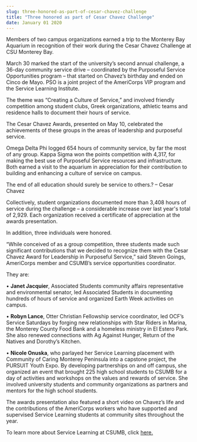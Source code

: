 ```yaml
---
slug: three-honored-as-part-of-cesar-chavez-challenge
title: "Three honored as part of Cesar Chavez Challenge"
date: January 01 2020
---
```


<p>Members of two campus organizations earned a trip to the Monterey Bay Aquarium in recognition of their work during the Cesar Chavez Challenge at CSU Monterey Bay.
</p><p>March 30 marked the start of the university’s second annual challenge, a 36-day community service drive – coordinated by the Purposeful Service Opportunities program – that started on Chavez’s birthday and ended on Cinco de Mayo. PSO is a joint project of the AmeriCorps VIP program and the Service Learning Institute.
</p><p>The theme was “Creating a Culture of Service,” and involved friendly competition among student clubs, Greek organizations, athletic teams and residence halls to document their hours of service.
</p><p>The Cesar Chavez Awards, presented on May 10, celebrated the achievements of these groups in the areas of leadership and purposeful service.
</p><p>Omega Delta Phi logged 654 hours of community service, by far the most of any group. Kappa Sigma won the points competition with 4,317, for making the best use of Purposeful Service resources and infrastructure. Both earned a visit to the aquarium in appreciation for their contribution to building and enhancing a culture of service on campus.
</p><p>The end of all education should surely be service to others.? – Cesar Chavez
</p><p>Collectively, student organizations documented more than 3,408 hours of service during the challenge – a considerable increase over last year's total of 2,929. Each organization received a certificate of appreciation at the awards presentation.
</p><p>In addition, three individuals were honored.
</p><p>“While conceived of as a group competition, three students made such significant contributions that we decided to recognize them with the Cesar Chavez Award for Leadership in Purposeful Service,” said Steven Goings, AmeriCorps member and CSUMB’s service opportunities coordinator.
</p><p>They are:
</p><p>• <strong>Janet Jacquier</strong>, Associated Students community affairs representative and environmental senator, led Associated Students in documenting hundreds of hours of service and organized Earth Week activities on campus.
</p><p>• <strong>Robyn Lance</strong>, Otter Christian Fellowship service coordinator, led OCF’s Service Saturdays by forging new relationships with Star Riders in Marina, the Monterey County Food Bank and a homeless ministry in El Estero Park. She also renewed connections with Ag Against Hunger, Return of the Natives and Dorothy’s Kitchen.
</p><p>• <strong>Nicole Onuska</strong>, who parlayed her Service Learning placement with Community of Caring Monterey Peninsula into a capstone project, the PURSUIT Youth Expo. By developing partnerships on and off campus, she organized an event that brought 225 high school students to CSUMB for a day of activities and workshops on the values and rewards of service. She involved university students and community organizations as partners and mentors for the high school students.
</p><p>The awards presentation also featured a short video on Chavez’s life and the contributions of the AmeriCorps workers who have supported and supervised Service Learning students at community sites throughout the year.
</p><p>To learn more about Service Learning at CSUMB, click <a href="http://csumb.edu/service">here.</a>
</p>

